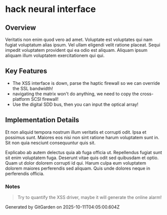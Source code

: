 # hack neural interface

## Overview
Veritatis non enim quod vero ad amet. Voluptate est voluptates qui nam fugiat voluptatum alias ipsum. Vel ullam eligendi velit ratione placeat. Sequi impedit voluptatem provident qui ea odio est aliquam. Aliquam ipsum aliquam illum voluptatem exercitationem qui qui.

## Key Features
- The XSS interface is down, parse the haptic firewall so we can override the SSL bandwidth!
- navigating the matrix won't do anything, we need to copy the cross-platform SCSI firewall!
- Use the digital SDD bus, then you can input the optical array!

## Implementation Details
Et non aliquid tempora nostrum illum veritatis et corrupti odit. Ipsa et possimus sunt. Maiores eos nisi non sint ratione harum voluptatem sunt in. Sit non quia nesciunt consequuntur quis sit.
 Explicabo ab autem delectus quia ab fuga officia ut. Repellendus fugiat sunt sit enim voluptatem fuga. Deserunt vitae quis odit sed quibusdam et optio. Quam ut dolor dolorem corrupti id qui. Harum culpa eum voluptatem dolorem maiores perferendis sed aliquam. Quis unde dolores neque in perferendis officia.

### Notes
> Try to quantify the XSS driver, maybe it will generate the online alarm!

Generated by GitGarden on 2025-10-11T04:05:00.604Z